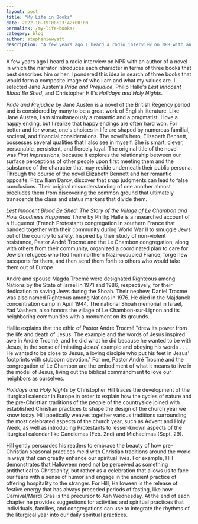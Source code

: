 ```yaml
---
layout: post
title: "My Life in Books"
date: 2022-10-19T08:23:42+00:00
permalink: /my-life-books/
category: blog
author: stephaniewyatt
description: "A few years ago I heard a radio interview on NPR with an author of a novel in which the narrator introduces each character in terms of three books that best describes him or her."
---
```

A few years ago I heard a radio interview on NPR with an author of a novel in which the narrator introduces each character in terms of three books that best describes him or her. I pondered this idea in search of three books that would form a composite image of who I am and what my values are. I selected Jane Austen's *Pride and Prejudice*, Philip Halle's *Lest Innocent Blood Be Shed*, and Christopher Hill's *Holidays and Holy Nights*.

*Pride and Prejudice* by Jane Austen is a novel of the British Regency period and is considered by many to be a great work of English literature. Like Jane Austen, I am simultaneously a romantic and a pragmatist. I love a happy ending, but I realize that happy endings are often hard won. For better and for worse, one's choices in life are shaped by numerous familial, societal, and financial considerations. The novel's hero, Elizabeth Bennett, possesses several qualities that I also see in myself. She is smart, clever, personable, persistent, and fiercely loyal. The original title of the novel was *First Impressions*, because it explores the relationship between our surface perceptions of other people upon first meeting them and the substance of the character that may reside underneath their public persona. Through the course of the novel Elizabeth Bennett and her romantic opposite, Fitzwilliam Darcy, discover that snap judgments can lead to false conclusions. Their original misunderstanding of one another almost precludes them from discovering the common ground that ultimately transcends the class and status markers that divide them.

*Lest Innocent Blood Be Shed: The Story of the Village of Le Chambon and How Goodness Happened There* by Phillip Halle is a researched account of a Huguenot (French Protestant) congregation in southern France that banded together with their community during World War II to smuggle Jews out of the country to safety. Inspired by their study of non-violent resistance, Pastor André Trocmé and the Le Chambon congregation, along with others from their community, organized a coordinated plan to care for Jewish refugees who fled from northern Nazi-occupied France, forge new passports for them, and then send them forth to others who would take them out of Europe.

André and spouse Magda Trocmé were designated Righteous among Nations by the State of Israel in 1971 and 1986, respectively, for their dedication to saving Jews during the Shoah. Their nephew, Daniel Trocmé was also named Righteous among Nations in 1976. He died in the Majdanek concentration camp in April 1944. The national Shoah memorial in Israel, Yad Vashem, also honors the village of Le Chambon-sur-Lignon and its neighboring communities with a monument on its grounds.

Hallie explains that the ethic of Pastor André Trocmé "drew its power from the life and death of Jesus. The example and the words of Jesus inspired awe in André Trocmé, and he did what he did because he wanted to be with Jesus, in the sense of imitating Jesus' example and obeying his words . . . He wanted to be close to Jesus, a loving disciple who put his feet in Jesus' footprints with stubborn devotion." For me, Pastor André Trocmé and the congregation of Le Chambon are the embodiment of what it means to live in the model of Jesus, living out the biblical commandment to love our neighbors as ourselves.

*Holidays and Holy Nights* by Christopher Hill traces the development of the liturgical calendar in Europe in order to explain how the cycles of nature and the pre-Christian traditions of the people of the countryside joined with established Christian practices to shape the design of the church year we know today. Hill poetically weaves together various traditions surrounding the most celebrated aspects of the church year, such as Advent and Holy Week, as well as introducing Protestants to lesser-known aspects of the liturgical calendar like Candlemas (Feb. 2nd) and Michaelmas (Sept. 29).

Hill gently persuades his readers to embrace the beauty of how pre-Christian seasonal practices meld with Christian traditions around the world in ways that can greatly enhance our spiritual lives. For example, Hill demonstrates that Halloween need not be perceived as something antithetical to Christianity, but rather as a celebration that allows us to face our fears with a sense of humor and engage in the ancient practice of offering hospitality to the stranger. For Hill, Halloween is the release of festive energy that has always preceded periods of fasting, like how Carnival/Mardi Gras is the precursor to Ash Wednesday. At the end of each chapter he provides suggestions for activities and spiritual practices that individuals, families, and congregations can use to integrate the rhythms of the liturgical year into our daily spiritual practices.